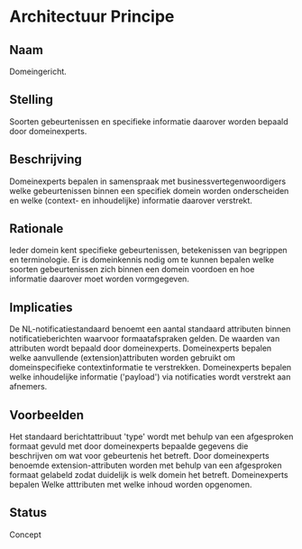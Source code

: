 # Architectuur Principe

## Naam

Domeingericht.

## Stelling

Soorten gebeurtenissen en specifieke informatie daarover worden bepaald door domeinexperts.

## Beschrijving

Domeinexperts bepalen in samenspraak met businessvertegenwoordigers welke gebeurtenissen binnen een specifiek domein worden onderscheiden en welke (context- en inhoudelijke) informatie daarover verstrekt.

## Rationale

Ieder domein kent specifieke gebeurtenissen, betekenissen van begrippen en terminologie. Er is domeinkennis nodig om te kunnen bepalen welke soorten gebeurtenissen zich binnen een domein voordoen en hoe informatie daarover moet worden vormgegeven.   

## Implicaties

De NL-notificatiestandaard benoemt een aantal standaard attributen binnen notificatieberichten waarvoor formaatafspraken gelden. De waarden van attributen wordt bepaald door domeinexperts.
Domeinexperts bepalen welke aanvullende (extension)attributen worden gebruikt om domeinspecifieke contextinformatie te verstrekken.
Domeinexperts bepalen welke inhoudelijke informatie ('payload') via notificaties wordt verstrekt aan afnemers. 

## Voorbeelden

Het standaard berichtattribuut 'type' wordt met behulp van een afgesproken formaat gevuld met door domeinexperts bepaalde gegevens die beschrijven om wat voor gebeurtenis het betreft.
Door domeinexperts benoemde extension-attributen worden met behulp van een afgesproken formaat gelabeld zodat duidelijk is welk domein het betreft. Domeinexperts bepalen Welke atttributen met welke inhoud worden opgenomen.  

## Status

Concept